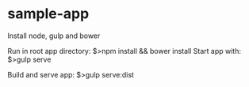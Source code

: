 # sample-app

Install node, gulp and bower

Run in root app directory: 
$>npm install && bower install
Start app with:
$>gulp serve

Build and serve app:
$>gulp serve:dist

